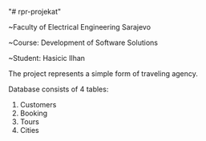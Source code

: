 "# rpr-projekat" 

~Faculty of Electrical Engineering Sarajevo 

~Course: Development of Software Solutions

~Student: Hasicic Ilhan

The project represents a simple form of traveling agency.

Database consists of 4 tables: 
1) Customers
2) Booking
3) Tours
4) Cities

